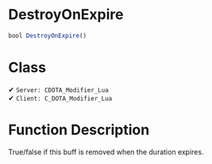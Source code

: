 # DestroyOnExpire
```js
bool DestroyOnExpire()
```
# Class
✔ `Server: CDOTA_Modifier_Lua`  
✔ `Client: C_DOTA_Modifier_Lua`  

# Function Description
True/false if this buff is removed when the duration expires.
